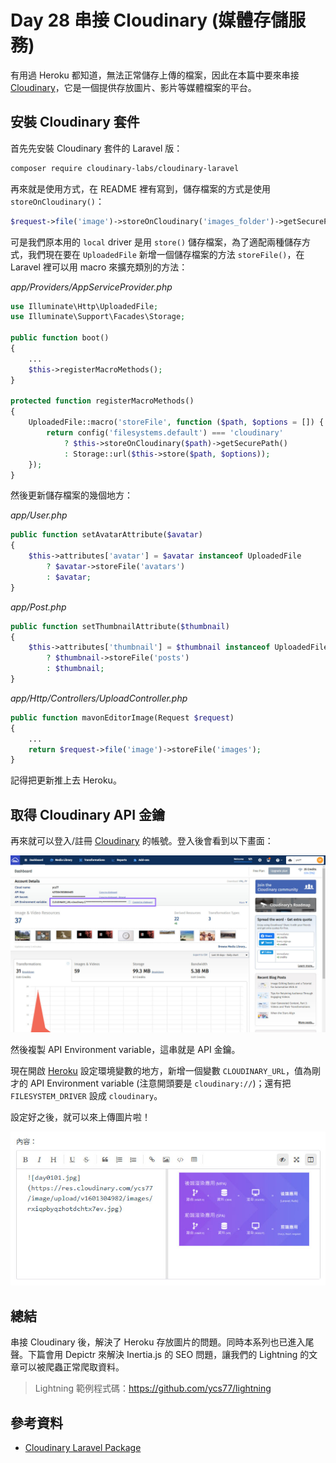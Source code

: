 # Day 28 串接 Cloudinary (媒體存儲服務)

有用過 Heroku 都知道，無法正常儲存上傳的檔案，因此在本篇中要來串接 [Cloudinary](https://cloudinary.com/)，它是一個提供存放圖片、影片等媒體檔案的平台。

## 安裝 Cloudinary 套件

首先先安裝 Cloudinary 套件的 Laravel 版：

```bash
composer require cloudinary-labs/cloudinary-laravel
```

再來就是使用方式，在 README 裡有寫到，儲存檔案的方式是使用 `storeOnCloudinary()`：

```php
$request->file('image')->storeOnCloudinary('images_folder')->getSecurePath();
```

可是我們原本用的 `local` driver 是用 `store()` 儲存檔案，為了適配兩種儲存方式，我們現在要在 `UploadedFile` 新增一個儲存檔案的方法 `storeFile()`，在 Laravel 裡可以用 macro 來擴充類別的方法：

*app/Providers/AppServiceProvider.php*
```php
use Illuminate\Http\UploadedFile;
use Illuminate\Support\Facades\Storage;

public function boot()
{
    ...
    $this->registerMacroMethods();
}

protected function registerMacroMethods()
{
    UploadedFile::macro('storeFile', function ($path, $options = []) {
        return config('filesystems.default') === 'cloudinary'
            ? $this->storeOnCloudinary($path)->getSecurePath()
            : Storage::url($this->store($path, $options));
    });
}
```

然後更新儲存檔案的幾個地方：

*app/User.php*
```php
public function setAvatarAttribute($avatar)
{
    $this->attributes['avatar'] = $avatar instanceof UploadedFile
        ? $avatar->storeFile('avatars')
        : $avatar;
}
```

*app/Post.php*
```php
public function setThumbnailAttribute($thumbnail)
{
    $this->attributes['thumbnail'] = $thumbnail instanceof UploadedFile
        ? $thumbnail->storeFile('posts')
        : $thumbnail;
}
```

*app/Http/Controllers/UploadController.php*
```php
public function mavonEditorImage(Request $request)
{
    ...
    return $request->file('image')->storeFile('images');
}
```

記得把更新推上去 Heroku。

## 取得 Cloudinary API 金鑰

再來就可以登入/註冊 [Cloudinary](https://cloudinary.com/) 的帳號。登入後會看到以下畫面：

![](../images/day28-01.jpg)

然後複製 API Environment variable，這串就是 API 金鑰。

現在開啟 [Heroku](https://www.heroku.com/) 設定環境變數的地方，新增一個變數 `CLOUDINARY_URL`，值為剛才的 API Environment variable (注意開頭要是 `cloudinary://`)；還有把 `FILESYSTEM_DRIVER` 設成 `cloudinary`。

設定好之後，就可以來上傳圖片啦！

![](../images/day28-02.jpg)

## 總結

串接 Cloudinary 後，解決了 Heroku 存放圖片的問題。同時本系列也已進入尾聲。下篇會用 Depictr 來解決 Inertia.js 的 SEO 問題，讓我們的 Lightning 的文章可以被爬蟲正常爬取資料。

> Lightning 範例程式碼：https://github.com/ycs77/lightning

## 參考資料

* [Cloudinary Laravel Package](https://github.com/cloudinary-labs/cloudinary-laravel)
